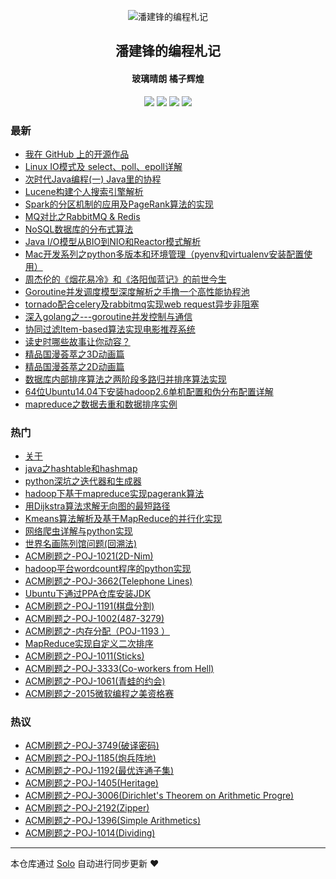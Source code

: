 <p align="center"><img alt="潘建锋的编程札记" src="https://taohuawu.club/icons/logo.png"></p><h2 align="center">
潘建锋的编程札记
</h2>

<h4 align="center">玻璃晴朗 橘子辉煌</h4>
<p align="center"><a title="潘建锋的编程札记" target="_blank" href="https://github.com/panjf2000/solo-blog"><img src="https://img.shields.io/github/last-commit/panjf2000/solo-blog.svg?style=flat-square&color=FF9900"></a>
<a title="GitHub repo size in bytes" target="_blank" href="https://github.com/panjf2000/solo-blog"><img src="https://img.shields.io/github/repo-size/panjf2000/solo-blog.svg?style=flat-square"></a>
<a title="Solo Version" target="_blank" href="https://github.com/b3log/solo/releases"><img src="https://img.shields.io/badge/solo-3.6.3-f1e05a.svg?style=flat-square&color=blueviolet"></a>
<a title="Hits" target="_blank" href="https://github.com/b3log/hits"><img src="https://hits.b3log.org/panjf2000/solo-blog.svg"></a></p>

### 最新

* [我在 GitHub 上的开源作品](https://taohuawu.club/my-github-repos)
* [Linux IO模式及 select、poll、epoll详解](https://taohuawu.club/linux-io-select-poll-epoll)
* [次时代Java编程(一) Java里的协程](https://taohuawu.club/java-coroutine-quasar)
* [Lucene构建个人搜索引擎解析](https://taohuawu.club/lucene-search-engine)
* [Spark的分区机制的应用及PageRank算法的实现](https://taohuawu.club/spark-partition-pagerank)
* [MQ对比之RabbitMQ & Redis](https://taohuawu.club/mq-rabbit-redis)
* [NoSQL数据库的分布式算法](https://taohuawu.club/nosql-distributed-algorithm)
* [Java I/O模型从BIO到NIO和Reactor模式解析](https://taohuawu.club/java-nio)
* [Mac开发系列之python多版本和环境管理（pyenv和virtualenv安装配置使用）](https://taohuawu.club/management-multi-pythons)
* [周杰伦的《烟花易冷》和《洛阳伽蓝记》的前世今生](https://taohuawu.club/yan-hua-yi-leng)
* [Goroutine并发调度模型深度解析之手撸一个高性能协程池](https://taohuawu.club/high-performance-implementation-of-goroutine-pool)
* [tornado配合celery及rabbitmq实现web request异步非阻塞](https://taohuawu.club/python-tornado-rabbitmq-asynchronous-non-blocking)
* [深入golang之---goroutine并发控制与通信](https://taohuawu.club/goroutine-concurrency-control-and-communication)
* [协同过滤Item-based算法实现电影推荐系统](https://taohuawu.club/item-based-movie-recommendation)
* [读史时哪些故事让你动容？](https://taohuawu.club/du-shi)
* [精品国漫荟萃之3D动画篇](https://taohuawu.club/chinese-3d-animation)
* [精品国漫荟萃之2D动画篇](https://taohuawu.club/chinese-2d-animation)
* [数据库内部排序算法之两阶段多路归并排序算法实现](https://taohuawu.club/database-sort-algorithm)
* [64位Ubuntu14.04下安装hadoop2.6单机配置和伪分布配置详解](https://taohuawu.club/hadoop-installation-in-ubuntu)
* [mapreduce之数据去重和数据排序实例](https://taohuawu.club/mapreduce-de-duplication-and-sort)

### 热门

* [关于](https://taohuawu.club/about)
* [java之hashtable和hashmap](https://taohuawu.club/java-hashmap-hashtable)
* [python深坑之迭代器和生成器](https://taohuawu.club/python-iterator-generator)
* [hadoop下基于mapreduce实现pagerank算法](https://taohuawu.club/pagerank-algorithm-via-hadoop-mapreduce)
* [用Dijkstra算法求解无向图的最短路径](https://taohuawu.club/solve-shortest-path-via-dijkstra-algorithm)
* [Kmeans算法解析及基于MapReduce的并行化实现](https://taohuawu.club/kmeans-algorithm-via-mapreduce)
* [网络爬虫详解与python实现](https://taohuawu.club/introduction-of-web-spider-by-python)
* [世界名画陈列馆问题(回溯法)](https://taohuawu.club/problem-of-world-renowned-painting-exhibition-room)
* [ACM刷题之-POJ-1021(2D-Nim)](https://taohuawu.club/POJ-1021)
* [hadoop平台wordcount程序的python实现](https://taohuawu.club/wordcout-in-hadoop-by-python)
* [ACM刷题之-POJ-3662(Telephone Lines)](https://taohuawu.club/POJ-3662)
* [Ubuntu下通过PPA仓库安装JDK](https://taohuawu.club/install-jdk-via-ppa-in-ubuntu)
* [ACM刷题之-POJ-1191(棋盘分割)](https://taohuawu.club/POJ-1191)
* [ACM刷题之-POJ-1002(487-3279)](https://taohuawu.club/POJ-1002)
* [ACM刷题之-内存分配（POJ-1193 ）](https://taohuawu.club/POJ-1193)
* [MapReduce实现自定义二次排序](https://taohuawu.club/mapreduce-customized-secondary-sort)
* [ACM刷题之-POJ-1011(Sticks)](https://taohuawu.club/POJ-1011)
* [ACM刷题之-POJ-3333(Co-workers from Hell)](https://taohuawu.club/co-workers-from-hell)
* [ACM刷题之-POJ-1061(青蛙的约会)](https://taohuawu.club/POJ-1061)
* [ACM刷题之-2015微软编程之美资格赛](https://taohuawu.club/microsoft-programming-venues-problems)

### 热议

* [ACM刷题之-POJ-3749(破译密码)](https://taohuawu.club/POJ-3749)
* [ACM刷题之-POJ-1185(炮兵阵地)](https://taohuawu.club/POJ-1185)
* [ACM刷题之-POJ-1192(最优连通子集)](https://taohuawu.club/POJ-1192)
* [ACM刷题之-POJ-1405(Heritage)](https://taohuawu.club/POJ-1405)
* [ACM刷题之-POJ-3006(Dirichlet's Theorem on Arithmetic Progre)](https://taohuawu.club/POJ-3006)
* [ACM刷题之-POJ-2192(Zipper)](https://taohuawu.club/POJ-2192)
* [ACM刷题之-POJ-1396(Simple Arithmetics)](https://taohuawu.club/POJ-1396)
* [ACM刷题之-POJ-1014(Dividing)](https://taohuawu.club/POJ-1014)

---

本仓库通过 [Solo](https://github.com/b3log/solo) 自动进行同步更新 ❤️ 